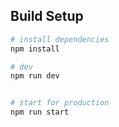 ## Build Setup

``` bash
# install dependencies
npm install

# dev
npm run dev


# start for production
npm run start


